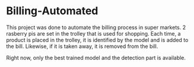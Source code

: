 # Billing-Automated

This project was done to automate the billing process in super markets. 2 rasberry pis are set in the trolley that is used for shopping. Each time, a product is placed in the trolley, it is identified by the model and is added to the bill. Likewise, if it is taken away, it is removed from the bill. 

Right now, only the best trained model and the detection part is available.
